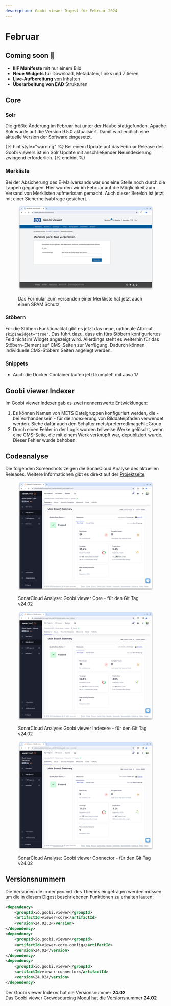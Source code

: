 ```yaml
---
description: Goobi viewer Digest für Februar 2024
---
```


# Februar

## Coming soon :rocket:

* **IIIF Manifeste** mit nur einem Bild
* **Neue Widgets** für Download, Metadaten, Links und Zitieren
* **Live-Aufbereitung** von Inhalten
* **Überarbeitung von EAD** Strukturen

## Core

### Solr

Die größte Änderung im Februar hat unter der Haube stattgefunden. Apache Solr wurde auf die Version 9.5.0 aktualisiert. Damit wird endlich eine aktuelle Version der Software eingesetzt.&#x20;

{% hint style="warning" %}
Bei einem Update auf das Februar Release des Goobi viewers ist ein Solr Update mit anschließender Neuindexierung zwingend erforderlich.
{% endhint %}

### Merkliste

Bei der Absicherung des E-Mailversands war uns eine Stelle noch durch die Lappen gegangen. Hier wurden wir im Februar auf die Möglichkeit zum Versand von Merklisten aufmerksam gemacht. Auch dieser Bereich ist jetzt mit einer Sicherheitsabfrage gesichert.

<figure><img src="../.gitbook/assets/24.02_DE_bookmarks-send.png" alt=""><figcaption><p>Das Formular zum versenden einer Merkliste hat jetzt auch einen SPAM Schutz</p></figcaption></figure>

### Stöbern

Für die Stöbern Funktionalität gibt es jetzt das neue, optionale Attribut `skipInWidget="true"`. Das führt dazu, dass ein fürs Stöbern konfiguriertes Feld nicht im Widget angezeigt wird. Allerdings steht es weiterhin für das Stöbern-Element auf CMS-Seiten zur Verfügung. Dadurch können individuelle CMS-Stöbern Seiten angelegt werden.

### Snippets

* Auch die Docker Container laufen jetzt komplett mit Java 17

## Goobi viewer Indexer

Im Goobi viewer Indexer gab es zwei nennenswerte Entwicklungen:

1. Es können Namen von METS Dateigruppen konfiguriert werden, die - bei Vorhandensein - für die Indexierung von Bilddateipfaden verwendet werden. Siehe dafür auch den Schalter mets/preferredImageFileGroup
2. Durch einen Fehler in der Logik wurden teilweise Werke gelöscht, wenn eine CMS-Seite, die mit einem Werk verknüpft war, depubliziert wurde. Dieser Fehler wurde behoben.

## Codeanalyse

Die folgenden Screenshots zeigen die SonarCloud Analyse des aktuellen Releases. Weitere Informationen gibt es direkt auf der [Projektseite](https://sonarcloud.io/organizations/intranda/projects).

<figure><img src="../.gitbook/assets/24.02_sonar-core.png" alt=""><figcaption><p>SonarCloud Analyse: Goobi viewer Core - für den Git Tag v24.02</p></figcaption></figure>

<figure><img src="../.gitbook/assets/24.02_sonar-indexer.png" alt=""><figcaption><p>SonarCloud Analyse: Goobi viewer Indexere - für den Git Tag v24.02</p></figcaption></figure>

<figure><img src="../.gitbook/assets/24.02_sonar-connector.png" alt=""><figcaption><p>SonarCloud Analyse: Goobi viewer Connector - für den Git Tag v24.02</p></figcaption></figure>

## Versionsnummern

Die Versionen die in der `pom.xml` des Themes eingetragen werden müssen um die in diesem Digest beschriebenen Funktionen zu erhalten lauten:

```xml
<dependency>
    <groupId>io.goobi.viewer</groupId>
    <artifactId>viewer-core</artifactId>
    <version>24.02.2</version>
</dependency>
<dependency>
    <groupId>io.goobi.viewer</groupId>
    <artifactId>viewer-core-config</artifactId>
    <version>24.02</version>
</dependency>
<dependency>
    <groupId>io.goobi.viewer</groupId>
    <artifactId>viewer-connector</artifactId>
    <version>24.02</version>
</dependency>
```

Der Goobi viewer Indexer hat die Versionsnummer **24.02**\
Das Goobi viewer Crowdsourcing Modul hat die Versionsnummer **24.02**
